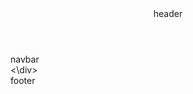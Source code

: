 <!DOCTYPE html>
<html>
<body>
  <header> header </header>
  <nav> navbar </nav>
  <div id="sideNav" class="sidenav">
  <\div>
  <footer> footer </footer>
</body>
</html>
